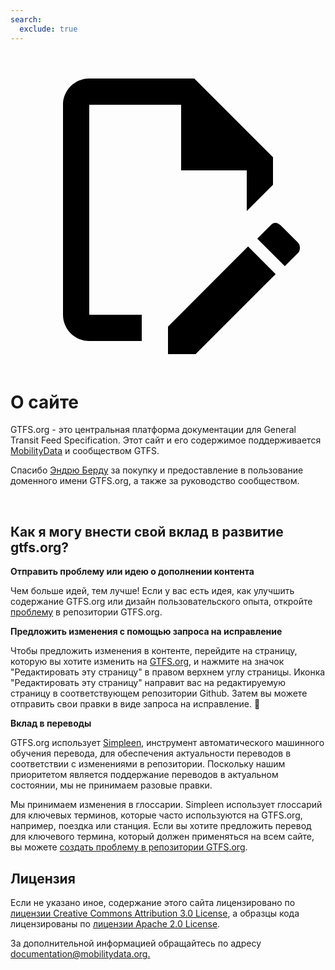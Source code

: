 ```yaml
---
search:
  exclude: true
---
```


<a class="pencil-link" href="https://github.com/MobilityData/gtfs.org/blob/main/docs/about.ru.md" title="Edit this page" target="_blank">
    <svg class="pencil" xmlns="http://www.w3.org/2000/svg" viewBox="0 0 24 24"><path d="M10 20H6V4h7v5h5v3.1l2-2V8l-6-6H6c-1.1 0-2 .9-2 2v16c0 1.1.9 2 2 2h4v-2m10.2-7c.1 0 .3.1.4.2l1.3 1.3c.2.2.2.6 0 .8l-1 1-2.1-2.1 1-1c.1-.1.2-.2.4-.2m0 3.9L14.1 23H12v-2.1l6.1-6.1 2.1 2.1Z"/></svg>
  </a>

<style>
  .md-nav .md-nav--secondary {
      display: none !important;
    }
</style>

# О сайте

GTFS.org - это центральная платформа документации для General Transit Feed Specification. Этот сайт и его содержимое поддерживается [MobilityData](https://mobilitydata.org/) и сообществом GTFS.

Спасибо [Эндрю Берду](https://www.linkedin.com/in/byrdandrew) за покупку и предоставление в пользование доменного имени GTFS.org, а также за руководство сообществом.

<br/>

## Как я могу внести свой вклад в развитие gtfs.org?

**Отправить проблему или идею о дополнении контента**

Чем больше идей, тем лучше! Если у вас есть идея, как улучшить содержание GTFS.org или дизайн пользовательского опыта, откройте [проблему](https://github.com/MobilityData/gtfs.org/issues/new) в репозитории GTFS.org.

**Предложить изменения с помощью запроса на исправление**

Чтобы предложить изменения в контенте, перейдите на страницу, которую вы хотите изменить на [GTFS.org](https://gtfs.org/), и нажмите на значок "Редактировать эту страницу" в правом верхнем углу страницы. Иконка "Редактировать эту страницу" направит вас на редактируемую страницу в соответствующем репозитории Github. Затем вы можете отправить свои правки в виде запроса на исправление. 📝

**Вклад в переводы**

GTFS.org использует [Simpleen](https://simpleen.io/), инструмент автоматического машинного обучения перевода, для обеспечения актуальности переводов в соответствии с изменениями в репозитории. Поскольку нашим приоритетом является поддержание переводов в актуальном состоянии, мы не принимаем разовые правки.

Мы принимаем изменения в глоссарии. Simpleen использует глоссарий для ключевых терминов, которые часто используются на GTFS.org, например, поездка или станция. Если вы хотите предложить перевод для ключевого термина, который должен применяться на всем сайте, вы можете [создать проблему в репозитории GTFS.org](https://github.com/MobilityData/gtfs.org/issues/new/choose).

## Лицензия

Если не указано иное, содержание этого сайта лицензировано по [лицензии Creative Commons Attribution 3.0 License](https://creativecommons.org/licenses/by/3.0/), а образцы кода лицензированы по [лицензии Apache 2.0 License](https://www.apache.org/licenses/LICENSE-2.0).

За дополнительной информацией обращайтесь по адресу [documentation@mobilitydata.org.](mailto:documentation@mobilitydata.org)

